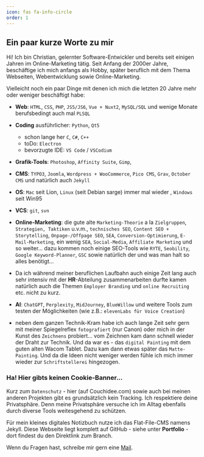 ```yaml
---
icon: fas fa-info-circle
order: 1
---
```

## Ein paar kurze Worte zu mir
Hi! Ich bin Christian, gelernter Software-Entwickler und bereits seit einigen Jahren im Online-Marketing tätig. Seit Anfang der 2000er Jahre, beschäftige ich mich anfangs als Hobby, später beruflich mit dem Thema Webseiten, Webentwicklung sowie Online-Marketing.

Vielleicht noch ein paar Dinge mit denen ich mich die letzten 20 Jahre mehr oder weniger beschäftigt habe:

* **Web**: `HTML`, `CSS`, `PHP`, `JS5/JS6`, `Vue + Nuxt2`, `MySQL/SQL` und wenige Monate berufsbedingt auch mal `PLSQL`

* **Coding** ausführlicher: `Python`, `Qt5`
    * schon lange her `C`, `C#`, `C++`
    * toDo: `Electron`
    * bevorzugte IDE: `VS Code` / `VSCodium`

* **Grafik-Tools**: `Photoshop`, `Affinity Suite`, `Gimp`,

* **CMS**: `TYPO3`, `Joomla`, `Wordpress + WooCommerce`, `Pico CMS`, `Grav`, `October CMS` und natürlich auch `Jekyll`

* **OS**: `Mac` seit Lion, `Linux` (seit Debian sarge) immer mal wieder , `Windows` seit Win95

* **VCS**: `git`, `svn`

* **Online-Marketing**: die gute alte `Marketing-Theorie` a la `Zielgruppen`, `Strategien, Taktiken` u.v.m., `technisches SEO`, `Content SEO + Storytelling`, `Onpage-/Offpage SEO`, `SEA`, `Conversion-Optimierung`, `E-Mail-Marketing`, ein wenig `SEA`, `Social-Media`, `Affiliate Marketing` und so weiter... dazu kommen noch einige SEO-Tools wie `RYTE`, `Seobility`, `Google Keyword-Planner`, `GSC` sowie natürlich der und was man halt so alles 
benötigt...

* Da ich während meiner beruflichen Laufbahn auch einige Zeit lang auch sehr intensiv mit der **HR**-Abteilung zusammenarbeiten durfte kamen natürlich auch die Themen `Employer Branding` und `online Recruiting` etc. nicht zu kurz.

* **AI**: `ChatGPT`, `Perplexity`, `MidJourney`, `BlueWillow` und weitere Tools zum testen der Möglichkeiten (wie z.B.: `elevenLabs für Voice Creation`)

* neben dem ganzen Technik-Kram habe ich auch lange Zeit sehr gern mit meiner Spiegelreflex `fotografiert` (nur Canon) oder mich in der Kunst des `Zeichnens` probiert... vom Zeichnen kam dann schnell wieder der Draht zur Technik. Und da war es - das `digital Painting` mit dem guten alten Wacom Tablet. Dazu kam dann etwas später das `Matte-Painting`. Und da die Ideen nicht weniger werden fühle ich mich immer wieder zur `Schriftstellerei` hingezogen.

### Ha! Hier gibts keinen Cookie-Banner...  

Kurz zum `Datenschutz` - hier (auf Couchidee.com) sowie auch bei meinen anderen Projekten gibt es grundsätzlich kein Tracking. Ich respektiere deine Privatsphäre. Denn meine Privatsphäre versuche ich im Alltag ebenfalls durch diverse Tools weitesgehend zu schützen.

Für mein kleines digitales Notizbuch nutze ich das Flat-File-CMS namens Jekyll. Diese Webseite liegt komplett auf GitHub - siehe unter **Portfolio** - dort findest du den Direktlink zum Branch.

Wenn du Fragen hast, schreibe mir gern eine [Mail](mailto:couchidee@posteo.de).
